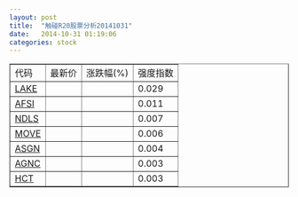 ```yaml
---
layout: post
title:  "触碰R20股票分析20141031"
date:   2014-10-31 01:19:06
categories: stock
---
```

<script type="text/javascript">
var stockList = []
stockList.push('gb_lake');
stockList.push('gb_afsi');
stockList.push('gb_ndls');
stockList.push('gb_move');
stockList.push('gb_asgn');
stockList.push('gb_agnc');
stockList.push('gb_hct');
</script>

<table border="1">
 <tr>
 <td>代码</td>
  <td>最新价</td>
  <td>涨跌幅(%)</td>
 <td>强度指数</td>
</tr>
  <tr id="lake"><td><a href="http://stock.finance.sina.com.cn/usstock/quotes/LAKE.html" target="_blank">LAKE</a></td><td></td><td></td><td>0.029</td></tr>
  <tr id="afsi"><td><a href="http://stock.finance.sina.com.cn/usstock/quotes/AFSI.html" target="_blank">AFSI</a></td><td></td><td></td><td>0.011</td></tr>
  <tr id="ndls"><td><a href="http://stock.finance.sina.com.cn/usstock/quotes/NDLS.html" target="_blank">NDLS</a></td><td></td><td></td><td>0.007</td></tr>
  <tr id="move"><td><a href="http://stock.finance.sina.com.cn/usstock/quotes/MOVE.html" target="_blank">MOVE</a></td><td></td><td></td><td>0.006</td></tr>
  <tr id="asgn"><td><a href="http://stock.finance.sina.com.cn/usstock/quotes/ASGN.html" target="_blank">ASGN</a></td><td></td><td></td><td>0.004</td></tr>
  <tr id="agnc"><td><a href="http://stock.finance.sina.com.cn/usstock/quotes/AGNC.html" target="_blank">AGNC</a></td><td></td><td></td><td>0.003</td></tr>
  <tr id="hct"><td><a href="http://stock.finance.sina.com.cn/usstock/quotes/HCT.html" target="_blank">HCT</a></td><td></td><td></td><td>0.003</td></tr>
</table>

